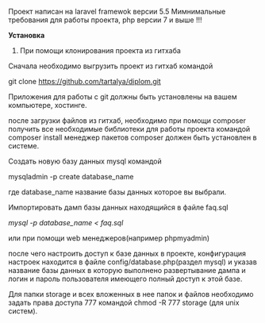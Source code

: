
Проект написан на laravel framewok версии 5.5 
Мимнимальные требования для работы проекта, php версии 7 и выше !!!

**Установка**

1. При помощи клонирования проекта из гитхаба

Сначала необходимо выгрузить проект из гитхаб командой

git clone https://github.com/tartalya/diplom.git

Приложения для работы с git должны быть установлены на вашем компьютере,
хостинге.

после загрузки файлов из гитхаб, необходимо при помощи
composer получить все необходимые библиотеки для работы проекта
командой composer install
менеджер пакетов composer должен быть установлен в системе.

Создать новую базу данных mysql командой

mysqladmin -p create database_name 

где database_name название базы данных которое вы выбрали.

Импортировать дамп базы данных находящийся в файле faq.sql

_mysql -p database_name < faq.sql_ 


или при помощи web менеджеров(например phpmyadmin)

после чего настроить доступ к базе данных в проекте, конфигурация настроек
находится в файле config/database.php(раздел mysql) и указав название базы данных в которую
выполнено развертывание дампа и логин и пароль пользователя имеющего полный доступ 
к этой базе. 

Для папки storage и всех вложенных в нее папок и файлов необходимо задать права
доступа 777 командой chmod -R 777 storage (для unix систем).



